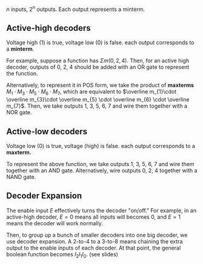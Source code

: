 $n$ inputs, $2^n$ outputs. Each output represents a minterm. 
## Active-high decoders
Voltage high (1) is true, voltage low (0) is false. each output corresponds to a **minterm**. 

For example, suppose a function has $\Sigma m(0, 2, 4)$. Then, for an active high decoder, outputs of 0, 2, 4 should be added with an OR gate to represent the function. 

Alternatively, to represent it in POS form, we take the product of **maxterms** $M_{1}\cdot M_{3}\cdot M_{5} \cdot M_{6} \cdot M_{7}$, which are equivalent to $\overline m_{1}\cdot \overline m_{3}\cdot \overline m_{5} \cdot \overline m_{6} \cdot \overline m_{7}$. Then, we take outputs 1, 3, 5, 6, 7 and wire them together with a NOR gate. 

## Active-low decoders
Voltage low (0) is true, voltage (high) is false. each output corresponds to a **maxterm.**

To represent the above function, we take outputs 1, 3, 5, 6, 7 and wire them together with an AND gate. Alternatively, wire outputs 0, 2, 4 together with a NAND gate.

## Decoder Expansion
The enable input $E$ effectively turns the decoder "on/off." For example, in an active-high decoder, $E = 0$ means all inputs will becomes 0, and $E = 1$ means the decoder will work normally. 

Then, to group up a bunch of smaller decoders into one big decoder, we use decoder expansion. A 2-to-4 to a 3-to-8 means chaining the extra output to the enable inputs of each decoder. At that point, the general boolean function becomes $I_{2}I_{1}I_{0}$. (see slides)